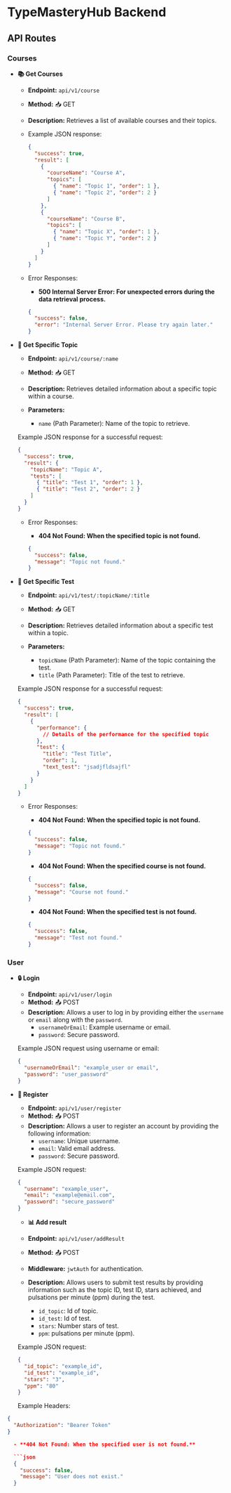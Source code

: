 # TypeMasteryHub Backend

## API Routes

### Courses

- **📚 Get Courses**

  - **Endpoint:** `api/v1/course`
  - **Method:** 📥 GET
  - **Description:** Retrieves a list of available courses and their topics.

  - Example JSON response:

    ```json
    {
      "success": true,
      "result": [
        {
          "courseName": "Course A",
          "topics": [
            { "name": "Topic 1", "order": 1 },
            { "name": "Topic 2", "order": 2 }
          ]
        },
        {
          "courseName": "Course B",
          "topics": [
            { "name": "Topic X", "order": 1 },
            { "name": "Topic Y", "order": 2 }
          ]
        }
      ]
    }
    ```

  - Error Responses:

    - **500 Internal Server Error: For unexpected errors during the data retrieval process.**

    ```json
    {
      "success": false,
      "error": "Internal Server Error. Please try again later."
    }
    ```

- **📖 Get Specific Topic**

  - **Endpoint:** `api/v1/course/:name`
  - **Method:** 📥 GET
  - **Description:** Retrieves detailed information about a specific topic within a course.

  - **Parameters:**

    - `name` (Path Parameter): Name of the topic to retrieve.

  Example JSON response for a successful request:

  ```json
  {
    "success": true,
    "result": {
      "topicName": "Topic A",
      "tests": [
        { "title": "Test 1", "order": 1 },
        { "title": "Test 2", "order": 2 }
      ]
    }
  }
  ```

  - Error Responses:

    - **404 Not Found: When the specified topic is not found.**

    ```json
    {
      "success": false,
      "message": "Topic not found."
    }
    ```

- **📖 Get Specific Test**

  - **Endpoint:** `api/v1/test/:topicName/:title`

  - **Method:** 📥 GET

  - **Description:** Retrieves detailed information about a specific test within a topic.

  - **Parameters:**
    - `topicName` (Path Parameter): Name of the topic containing the test.
    - `title` (Path Parameter): Title of the test to retrieve.

  Example JSON response for a successful request:

  ```json
  {
    "success": true,
    "result": [
      {
        "performance": {
          // Details of the performance for the specified topic
        },
        "test": {
          "title": "Test Title",
          "order": 1,
          "text_test": "jsadjfldsajfl"
        }
      }
    ]
  }
  ```

  - Error Responses:

    - **404 Not Found: When the specified topic is not found.**

    ```json
    {
      "success": false,
      "message": "Topic not found."
    }
    ```

    - **404 Not Found: When the specified course is not found.**

    ```json
    {
      "success": false,
      "message": "Course not found."
    }
    ```

    - **404 Not Found: When the specified test is not found.**

    ```json
    {
      "success": false,
      "message": "Test not found."
    }
    ```

### User

- **🔒 Login**

  - **Endpoint:** `api/v1/user/login`
  - **Method:** 📤 POST
  - **Description:** Allows a user to log in by providing either the `username` or `email` along with the `password`.
    - `usernameOrEmail`: Example username or email.
    - `password`: Secure password.

  Example JSON request using username or email:

  ```json
  {
    "usernameOrEmail": "example_user or email",
    "password": "user_password"
  }
  ```

- **🔐 Register**

  - **Endpoint:** `api/v1/user/register`
  - **Method:** 📤 POST
  - **Description:** Allows a user to register an account by providing the following information:
    - `username`: Unique username.
    - `email`: Valid email address.
    - `password`: Secure password.

  Example JSON request:

  ```json
  {
    "username": "example_user",
    "email": "example@email.com",
    "password": "secure_password"
  }
  ```

  - **📊 Add result**

  - **Endpoint:** `api/v1/user/addResult`
  - **Method:** 📤 POST
  - **Middleware:** `jwtAuth` for authentication.
  - **Description:** Allows users to submit test results by providing information such as the topic ID, test ID, stars achieved, and pulsations per minute (ppm) during the test.
    - `id_topic`: Id of topic.
    - `id_test`: Id of test.
    - `stars`: Number stars of test.
    - `ppm`: pulsations per minute (ppm).

  Example JSON request:

  ```json
  {
    "id_topic": "example_id",
    "id_test": "example_id",
    "stars": "3",
    "ppm": "80"
  }
  ```

  Example Headers:

````json
{
  "Authorization": "Bearer Token"
}

  - **404 Not Found: When the specified user is not found.**

  ```json
  {
    "success": false,
    "message": "User does not exist."
  }
````

